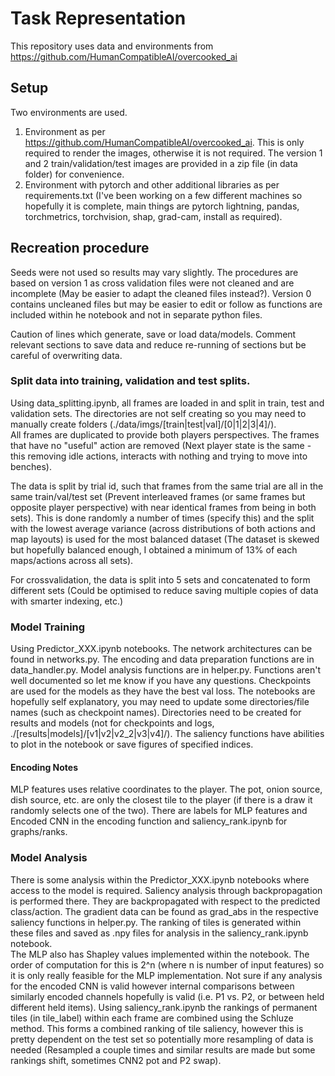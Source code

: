 # Task Representation
This repository uses data and environments from https://github.com/HumanCompatibleAI/overcooked_ai

## Setup
Two environments are used.
1. Environment as per https://github.com/HumanCompatibleAI/overcooked_ai.
   This is only required to render the images, otherwise it is not required. The version 1 and 2 train/validation/test images are provided in a zip file (in data folder) for convenience.
2. Environment with pytorch and other additional libraries as per requirements.txt (I've been working on a few different machines so hopefully it is complete, main things are pytorch lightning, pandas, torchmetrics, torchvision, shap, grad-cam, install as required).

## Recreation procedure
Seeds were not used so results may vary slightly.
The procedures are based on version 1 as cross validation files were not cleaned and are incomplete (May be easier to adapt the cleaned files instead?). 
Version 0 contains uncleaned files but may be easier to edit or follow as functions are included within he notebook and not in separate python files.

Caution of lines which generate, save or load data/models. Comment relevant sections to save data and reduce re-running of sections but be careful of overwriting data.

### Split data into training, validation and test splits.
  
Using data_splitting.ipynb, all frames are loaded in and split in train, test and validation sets. The directories are not self creating so you may need to manually create folders (./data/imgs/[train|test|val]/[0|1|2|3|4]/).  
All frames are duplicated to provide both players perspectives. The frames that have no "useful" action are removed (Next player state is the same - this removing idle actions, interacts with nothing and trying to move into benches).
  
The data is split by trial id, such that frames from the same trial are all in the same train/val/test set (Prevent interleaved frames (or same frames but opposite player perspective) with near identical frames from being in both sets). This is done randomly a number of times (specify this) and the split with the lowest average variance (across distributions of both actions and map layouts) is used for the most balanced dataset (The dataset is skewed but hopefully balanced enough, I obtained a minimum of 13% of each maps/actions across all sets).
  
For crossvalidation, the data is split into 5 sets and concatenated to form different sets (Could be optimised to reduce saving multiple copies of data with smarter indexing, etc.)
### Model Training
Using Predictor_XXX.ipynb notebooks. The network architectures can be found in networks.py. The encoding and data preparation functions are in data_handler.py. Model analysis functions are in helper.py.  Functions aren't well documented so let me know if you have any questions. Checkpoints are used for the models as they have the best val loss.
The notebooks are hopefully self explanatory, you may need to update some directories/file names (such as checkpoint names). Directories need to be created for results and models (not for checkpoints and logs, ./[results|models]/[v1|v2|v2_2|v3|v4]/). The saliency functions have abilities to plot in the notebook or save figures of specified indices.  
#### Encoding Notes
MLP features uses relative coordinates to the player. The pot, onion source, dish source, etc. are only the closest tile to the player (if there is a draw it randomly selects one of the two).
There are labels for MLP features and Encoded CNN in the encoding function and saliency_rank.ipynb for graphs/ranks.

### Model Analysis
There is some analysis within the Predictor_XXX.ipynb notebooks where access to the model is required. Saliency analysis through backpropagation is performed there. They are backpropagated with respect to the predicted class/action. The gradient data can be found as grad_abs in the respective saliency functions in helper.py. The ranking of tiles is generated within these files and saved as .npy files for analysis in the saliency_rank.ipynb notebook.  
The MLP also has Shapley values implemented within the notebook. The order of computation for this is 2^n (where n is number of input features) so it is only really feasible for the MLP implementation. Not sure if any analysis for the encoded CNN is valid however internal comparisons between similarly encoded channels hopefully is valid (i.e. P1 vs. P2, or between held different held items).
Using saliency_rank.ipynb the rankings of permanent tiles (in tile_label) within each frame are combined using the Schluze method.  This forms a combined ranking of tile saliency, however this is pretty dependent on the test set so potentially more resampling of data is needed (Resampled a couple times and similar results are made but some rankings shift, sometimes CNN2 pot and P2 swap).
